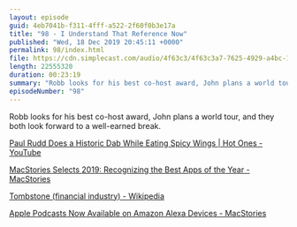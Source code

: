 ```yaml
---
layout: episode
guid: 4eb7041b-f311-4fff-a522-2f60f0b3e17a
title: "98 - I Understand That Reference Now"
published: "Wed, 18 Dec 2019 20:45:11 +0000"
permalink: 98/index.html
file: https://cdn.simplecast.com/audio/4f63c3/4f63c3a7-7625-4929-a4bc-1ef4cdcbca06/69d0af57-129f-42b6-81a4-ce90a7f69ee5/98-i-understand-that-reference-now_tc.mp3?aid=rss_feed&feed=7Rzwf7P6
length: 22555320
duration: 00:23:19
summary: "Robb looks for his best co-host award, John plans a world tour, and they both look forward to a well-earned break."
episodeNumber: "98"
---
```


Robb looks for his best co-host award, John plans a world tour, and they both look forward to a well-earned break.

[Paul Rudd Does a Historic Dab While Eating Spicy Wings | Hot Ones - YouTube](https://www.youtube.com/watch?v=gWVHses2GCY)

[MacStories Selects 2019: Recognizing the Best Apps of the Year - MacStories](https://www.macstories.net/stories/macstories-selects-2019-recognizing-the-best-apps-of-the-year/)

[Tombstone (financial industry) - Wikipedia](https://en.wikipedia.org/wiki/Tombstone_(financial_industry))

[Apple Podcasts Now Available on Amazon Alexa Devices - MacStories](https://www.macstories.net/news/apple-podcasts-now-available-on-amazon-alexa-devices/)
